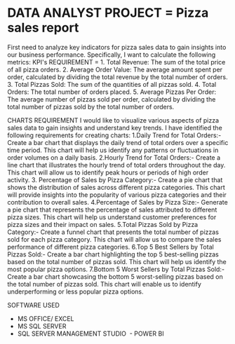 # DATA ANALYST PROJECT = Pizza sales report 
First  need to analyze key indicators for  pizza sales data to gain insights into our business performance. Specifically, I want to calculate the following metrics:
KPI's REQUIREMENT = 1. Total Revenue: The sum of the total price of all pizza orders.
2. Average Order Value: The average amount spent per order, calculated by dividing the total revenue by the total number of orders.
3. Total Pizzas Sold: The sum of the quantities of all pizzas sold.
4. Total Orders: The total number of orders placed.
5. Average Pizzas Per Order: The average number of pizzas sold per order, calculated by dividing the total number of pizzas sold by the total number of orders.

CHARTS REQUIREMENT
I would like to visualize various aspects of pizza sales data to gain insights and understand key trends. I have identified the following requirements for creating charts:
1.Daily Trend for Total Orders:-Create a bar chart that displays the daily trend of total orders over a specific time period. This chart will help us identify any patterns or fluctuations in order volumes on a daily basis.
2.Hourly Trend for Total Orders:- Create a line chart that illustrates the hourly trend of total orders throughout the day. This chart will allow us to identify peak hours or periods of high order activity.
3. Percentage of Sales by Pizza Category:- Create a pie chart that shows the distribution of sales across different pizza categories. This chart will provide insights into the popularity of various pizza categories and their contribution to overall sales.
4.Percentage of Sales by Pizza Size:- Generate a pie chart that represents the percentage of sales attributed to different pizza sizes. This chart will help us understand customer preferences for pizza sizes and their impact on sales.
5.Total Pizzas Sold by Pizza Category:- Create a funnel chart that presents the total number of pizzas sold for each pizza category. This chart will allow us to compare the sales performance of different pizza categories.
6.Top 5 Best Sellers by Total Pizzas Sold:- Create a bar chart highlighting the top 5 best-selling pizzas based on the total number of pizzas sold. This chart will help us identify the most popular pizza options.
7.Bottom 5 Worst Sellers by Total Pizzas Sold:- Create a bar chart showcasing the bottom 5 worst-selling pizzas based on the total number of pizzas sold. This chart will enable us to identify underperforming or less popular pizza options.

SOFTWARE USED
- MS OFFICE/ EXCEL
- MS SQL SERVER
- SQL SERVER MANAGEMENT STUDIO 
- POWER BI

